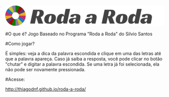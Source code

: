 ![alt tag](https://raw.githubusercontent.com/thiagodnf/roda-a-roda/master/img/logo-2-black.png)

#O que é?
Jogo Baseado no Programa "Roda a Roda" do Silvio Santos

#Como jogar?

É simples: veja a dica da palavra escondida e clique em uma das letras até que a palavra apareça. Caso já saiba a resposta, você pode clicar no botão "chutar" e digitar a palavra escondida. Se uma letra já foi selecionada, ela não pode ser novamente pressionada.

#Acesse:

http://thiagodnf.github.io/roda-a-roda/

